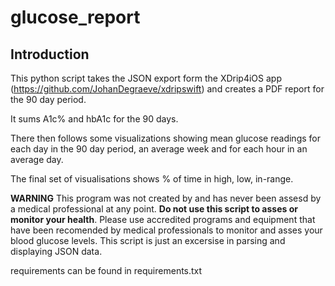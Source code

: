 # glucose_report

## **Introduction**

This python script takes the JSON export form the XDrip4iOS app (https://github.com/JohanDegraeve/xdripswift) and creates a PDF report for the 90 day period. 

It sums A1c% and hbA1c for the 90 days. 

There then follows some visualizations showing mean glucose readings for each day in the 90 day period, an average week and for each hour in an average day. 

The final set of visualisations shows % of time in high, low, in-range. 

**WARNING** 
This program was not created by and has never been assesd by a medical professional at any point. **Do not use this script to asses or monitor your health**. Please use accredited programs and equipment that have been recomended by medical professionals to monitor and asses your blood glucose levels. This script is just an excersise in parsing and displaying JSON data. 
 

requirements can be found in requirements.txt